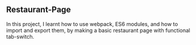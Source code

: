 Restaurant-Page
---
In this project, I learnt how to use webpack, ES6 modules, and how to import and export them, by making a basic restaurant page with functional tab-switch.
